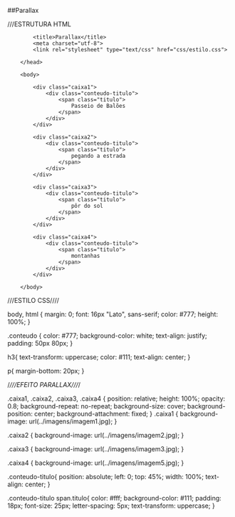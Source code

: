 ##Parallax 

///ESTRUTURA HTML

<html>
		<head>

			<title>Parallax</title>
			<meta charset="utf-8">
			<link rel="stylesheet" type="text/css" href="css/estilo.css">

		</head>

		<body>

			<div class="caixa1">
				<div class="conteudo-titulo">
					<span class="titulo">
						Passeio de Balões
					</span>
				</div>
			</div>			

			<div class="caixa2">
				<div class="conteudo-titulo">
					<span class="titulo">
						pegando a estrada
					</span>
				</div>
			</div>
			
			<div class="caixa3">
				<div class="conteudo-titulo">
					<span class="titulo">
						pôr do sol
					</span>
				</div>
			</div>

			<div class="caixa4">
				<div class="conteudo-titulo">
					<span class="titulo">
						montanhas
					</span>
				</div>
			</div>

		</body>

</html>



///ESTILO CSS////


body, html {
	margin: 0;
	font: 16px "Lato", sans-serif;
	color: #777;
	height: 100%;
}

.conteudo {
	color: #777;
	background-color: white;
	text-align: justify;
	padding: 50px 80px;
}

h3{
	text-transform: uppercase;
	color: #111;
	text-align: center;
}

p{
	margin-bottom: 20px;
}

/*///EFEITO PARALLAX///*/

.caixa1, .caixa2, .caixa3, .caixa4 {
	position: relative;
	height: 100%;
	opacity: 0.8;
	background-repeat: no-repeat;
	background-size: cover;
	background-position: center;
	background-attachment: fixed;
}
.caixa1 {
	background-image: url(../imagens/imagem1.jpg);
}

.caixa2 {
	background-image: url(../imagens/imagem2.jpg);
}

.caixa3 {
	background-image: url(../imagens/imagem3.jpg);
}

.caixa4 {
	background-image: url(../imagens/imagem5.jpg);
}

.conteudo-titulo{
	position: absolute;
	left: 0;
	top: 45%;
	width: 100%;
	text-align: center;
}

.conteudo-titulo span.titulo{
	color: #fff;
	background-color: #111;
	padding: 18px;
	font-size: 25px;
	letter-spacing: 5px;
	text-transform: uppercase;
}
